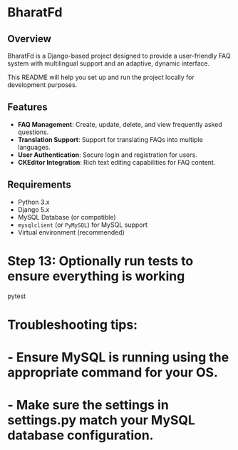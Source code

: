 # BharatFd

## Overview

BharatFd is a Django-based project designed to provide a user-friendly FAQ system with multilingual support and an adaptive, dynamic interface.

This README will help you set up and run the project locally for development purposes.

## Features

- **FAQ Management**: Create, update, delete, and view frequently asked questions.
- **Translation Support**: Support for translating FAQs into multiple languages.
- **User Authentication**: Secure login and registration for users.
- **CKEditor Integration**: Rich text editing capabilities for FAQ content.

## Requirements

- Python 3.x
- Django 5.x
- MySQL Database (or compatible)
- `mysqlclient` (or `PyMySQL`) for MySQL support
- Virtual environment (recommended)


# Step 13: Optionally run tests to ensure everything is working
pytest

# Troubleshooting tips:
# - Ensure MySQL is running using the appropriate command for your OS.
# - Make sure the settings in settings.py match your MySQL database configuration.

